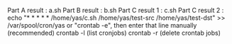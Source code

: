 
Part A result : a.sh
Part B result : b.sh
Part C result 1 : c.sh
Part C result 2 : echo "* * * * * /home/yas/c.sh /home/yas/test-src /home/yas/test-dst" >> /var/spool/cron/yas
or "crontab -e", then enter that line manually (recommended)
crontab -l (list cronjobs)
crontab -r (delete crontab jobs)

